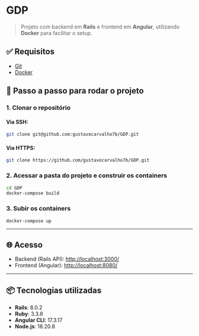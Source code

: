 # GDP

> Projeto com backend em **Rails** e frontend em **Angular**, utilizando **Docker** para facilitar o setup.

## ✅ Requisitos

- [Git](https://git-scm.com/)
- [Docker](https://www.docker.com/)

## 🚀 Passo a passo para rodar o projeto

### 1. Clonar o repositório

#### Via SSH:

```bash
git clone git@github.com:gustavocarvalho7b/GDP.git
```

#### Via HTTPS:

```bash
git clone https://github.com/gustavocarvalho7b/GDP.git
```

### 2. Acessar a pasta do projeto e construir os containers

```bash
cd GDP
docker-compose build
```

### 3. Subir os containers

```bash
docker-compose up
```

---

## 🌐 Acesso

- Backend (Rails API): [http://localhost:3000/](http://localhost:3000/)
- Frontend (Angular): [http://localhost:8080/](http://localhost:8080/)

---

## 📦 Tecnologias utilizadas

- **Rails**: 8.0.2
- **Ruby**: 3.3.8
- **Angular CLI**: 17.3.17
- **Node.js**: 18.20.8
